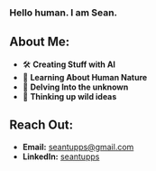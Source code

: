 ### Hello human. I am Sean.


## About Me:
- 🛠️ **Creating Stuff with AI**
- 🧠 **Learning About Human Nature**
- 🌌 **Delving Into the unknown**
- 🤔 **Thinking up wild ideas**

## Reach Out:
- **Email:** seantupps@gmail.com
- **LinkedIn:** [seantupps](https://www.linkedin.com/in/seantupps/)
  
